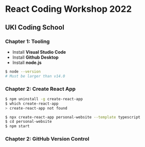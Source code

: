 # React Coding Workshop 2022
## UKI Coding School

### Chapter 1: Tooling

* Install **Visual Studio Code**
* Install **Github Desktop**
* Install **node.js**

```sh
$ node --version
# Must be larger than v14.0
```

### Chapter 2: Create React App

```sh
$ npm uninstall -g create-react-app
$ which create-react-app
> create-react-app not found

$ npx create-react-app personal-website --template typescript
$ cd personal-website
$ npm start
```

### Chapter 2: GitHub Version Control

```sh

```
